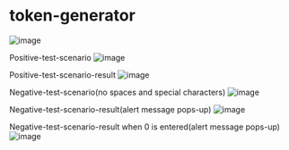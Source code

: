 # token-generator
![image](https://github.com/user-attachments/assets/6bbb5484-a953-4577-b2ad-d1deb9364ce5)

Positive-test-scenario
![image](https://github.com/user-attachments/assets/afa57d44-bdfb-4a12-aa15-2953ef8d6654)

Positive-test-scenario-result
![image](https://github.com/user-attachments/assets/215cbc8e-de77-454f-bac4-8cd9a1343dae)

Negative-test-scenario(no spaces and special characters)
![image](https://github.com/user-attachments/assets/5645197e-9062-4da9-ac81-60adc0fb7170)

Negative-test-scenario-result(alert message pops-up)
![image](https://github.com/user-attachments/assets/4b3a151c-8e3c-4fd5-bc62-652c9a43e9d5)

Negative-test-scenario-result when 0 is entered(alert message pops-up)
![image](https://github.com/user-attachments/assets/967d1871-8a24-4c8d-8113-4e4398ae6c8f)




